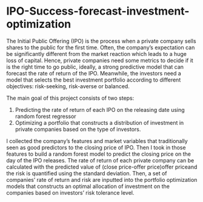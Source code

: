 # IPO-Success-forecast-investment-optimization

The Initial Public Offering (IPO) is the process when a private company sells shares to the public for the first time. Often, the company’s expectation can be significantly different from the market reaction which leads to a huge loss of capital. Hence, private companies need some metrics to decide if it is the right time to go public, ideally, a strong predictive model that can forecast the rate of return of the IPO. Meanwhile, the investors need a model that selects the best investment portfolio according to different objectives: risk-seeking, risk-averse or balanced. 

The main goal of this project consists of two steps: 
1. Predicting the rate of return of each IPO on the releasing date using random forest regressor 
2. Optimizing a portfolio that constructs a distribution of investment in private companies based on the type of investors.

I collected the company’s features and market variables that traditionally seen as good predictors to the closing price of IPO. Then I took in those features to build a random forest model to predict the closing price on the day of the IPO releases. The rate of return of each private company can be calculated with the predicted value of (close  price-offer price)offer priceand the risk is quantified using the standard deviation. Then, a set of companies’ rate of return and risk are inputted into the portfolio optimization models that constructs an optimal allocation of investment on the companies based on investors’ risk tolerance level.
